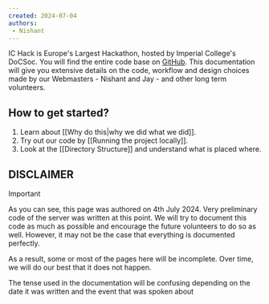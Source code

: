 ```yaml
---
created: 2024-07-04
authors:
 - Nishant
---
```

IC Hack is Europe's Largest Hackathon, hosted by Imperial College's DoCSoc. You will find the entire code base on [GitHub](https://github.com/icdocsoc/ichack25). This documentation will give you extensive details on the code, workflow and design choices made by our Webmasters - Nishant and Jay - and other long term volunteers.
## How to get started?
1. Learn about [[Why do this|why we did what we did]].
3. Try out our code by [[Running the project locally]].
4. Look at the [[Directory Structure]] and understand what is placed where.

## DISCLAIMER

> [!important]
> As you can see, this page was authored on 4th July 2024. Very preliminary code of the server was written at this point. We will try to document this code as much as possible and encourage the future volunteers to do so as well. However, it may not be the case that everything is documented perfectly.
>
> As a result, some or most of the pages here will be incomplete. Over time, we will do our best that it does not happen.
>
> The tense used in the documentation will be confusing depending on the date it was written and the event that was spoken about
